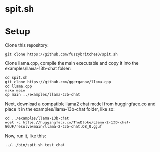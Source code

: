 # spit.sh

# Setup

Clone this repository:
```
git clone https://github.com/fuzzybritches0/spit.sh
```

Clone llama.cpp, compile the main executable and copy it into the examples/llama-13b-chat folder:
```
cd spit.sh
git clone https://github.com/ggerganov/llama.cpp
cd llama.cpp
make main
cp main ../examples/llama-13b-chat
```
Next, download a compatible llama2 chat model from huggingface.co and place it in the examples/llama-13b-chat folder, like so:
```
cd ../examples/llama-13b-chat
wget -c https://huggingface.co/TheBloke/Llama-2-13B-chat-GGUF/resolve/main/llama-2-13b-chat.Q8_0.gguf
```

Now, run it, like this:
```
../../bin/spit.sh test_chat
```
